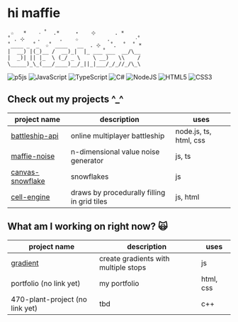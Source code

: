 # hi maffie
```
 ☆   *    ‧ ˚  .*     ⋆    ⊹      . *    
˚ . ⊹    .      .    ☆         .        ‧˚ 
˚____ _ ˚_  ☆˚ ____   __  . ⊹   ˚.  ˚  ˚ *
|  __) |(_)__ /  __)_|  |_ ___˚___  __/\__
|  _)| || |_  \ (_/ _ \    \ __)   \\    /
\_____)_\_(___/____)__/_||_|___/_/_//_/\_\
```
![p5js](https://img.shields.io/badge/p5.js-ED225D?style=for-the-badge&logo=p5.js&logoColor=FFFFFF)
![JavaScript](https://img.shields.io/badge/javascript-%23323330.svg?style=for-the-badge&logo=javascript&logoColor=%23F7DF1E)
![TypeScript](https://img.shields.io/badge/typescript-%23007ACC.svg?style=for-the-badge&logo=typescript&logoColor=white)
![C#](https://img.shields.io/badge/c%23-%23239120.svg?style=for-the-badge&logo=c-sharp&logoColor=white)
![NodeJS](https://img.shields.io/badge/node.js-6DA55F?style=for-the-badge&logo=node.js&logoColor=white)
![HTML5](https://img.shields.io/badge/html5-%23E34F26.svg?style=for-the-badge&logo=html5&logoColor=white)
![CSS3](https://img.shields.io/badge/css3-%231572B6.svg?style=for-the-badge&logo=css3&logoColor=white)

## Check out my projects ^_^
| project name | description | uses |
|-|-|-|
| [battleship-api](https://github.com/maffiemaffie/battleship-api) | online multiplayer battleship | node.js, ts, html, css |
| [maffie-noise](https://github.com/maffiemaffie/maffie-noise) | n-dimensional value noise generator | js, ts |
| [canvas-snowflake](https://github.com/maffiemaffie/canvas-snowflake) | <canvas> snowflakes | js |
| [cell-engine](https://github.com/maffiemaffie/fire-cell-engine) | draws by procedurally filling in grid tiles | js, html |

## What am I working on right now? 🙀
| project name | description | uses |
|-|-|-|
| [gradient](https://github.com/maffiemaffie/gradient) | create gradients with multiple stops | js |
| portfolio (no link yet) | my portfolio | html, css |
| 470-plant-project (no link yet) | tbd | c++ |
